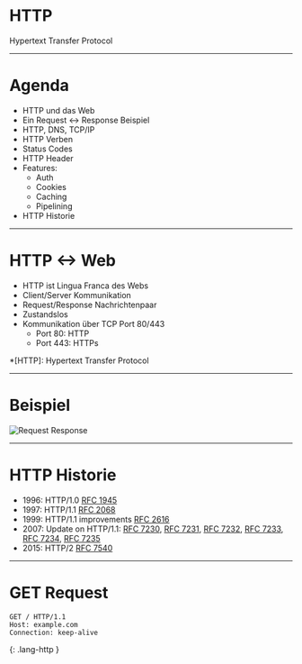 <!---
Notes:
https://developer.mozilla.org/en-US/docs/Web/HTTP
http://cursor-education.github.io/web-request-response-webinar/
https://beier.f4.htw-berlin.de/presentations/http/
-->

# HTTP

Hypertext Transfer Protocol

---

# Agenda

* HTTP und das Web
* Ein Request <-> Response Beispiel
* HTTP, DNS, TCP/IP
* HTTP Verben
* Status Codes
* HTTP Header
* Features:
  * Auth
  * Cookies
  * Caching
  * Pipelining
* HTTP Historie

---

# HTTP <-> Web

* HTTP ist Lingua Franca des Webs
* Client/Server Kommunikation
* Request/Response Nachrichtenpaar
* Zustandslos
* Kommunikation über TCP Port 80/443
  * Port 80: HTTP
  * Port 443: HTTPs

*[HTTP]: Hypertext Transfer Protocol

---

# Beispiel

![Request Response](slides/http/request-response.png)

<!--- ~~~ --->
<!--- GET / HTTP/1.1 --->
<!--- Host: google.com --->
<!--- Accept: text/html --->
<!--- ~~~ --->
<!--- {: .lang-http } --->
<!---  --->
<!---  --->
<!--- ~~~ --->
<!--- HTTP/1.1 200 OK --->
<!--- Content-Type: text/html; charset=utf-8 --->
<!--- Content-Length: 500 --->
<!--- Content-Encoding: gzip --->
<!--- Host: google.com --->
<!--- Accept: text/html --->
<!---  --->
<!--- <!doctype html> --->
<!--- <body> --->
<!--- … --->
<!--- </html> --->
<!--- ~~~ --->
<!--- {: .lang-http } --->

---

# HTTP Historie

* 1996: HTTP/1.0 [RFC 1945](https://tools.ietf.org/html/rfc1945)
* 1997: HTTP/1.1 [RFC 2068](https://tools.ietf.org/html/rfc2068)
* 1999: HTTP/1.1 improvements [RFC 2616](https://tools.ietf.org/html/rfc2616)
* 2007: Update on HTTP/1.1: [RFC 7230](https://tools.ietf.org/html/rfc7230), [RFC 7231](https://tools.ietf.org/html/rfc7231), [RFC 7232](https://tools.ietf.org/html/rfc7232), [RFC 7233](https://tools.ietf.org/html/rfc7233), [RFC 7234](https://tools.ietf.org/html/rfc7234), [RFC 7235](https://tools.ietf.org/html/rfc7235)
* 2015: HTTP/2 [RFC 7540](https://tools.ietf.org/html/rfc7540)

---

# GET Request

~~~
GET / HTTP/1.1
Host: example.com
Connection: keep-alive
~~~
{: .lang-http }

